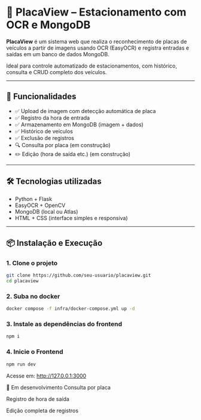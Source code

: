 # 📸 PlacaView – Estacionamento com OCR e MongoDB

**PlacaView** é um sistema web que realiza o reconhecimento de placas de veículos a partir de imagens usando OCR (EasyOCR) e registra entradas e saídas em um banco de dados MongoDB.

Ideal para controle automatizado de estacionamentos, com histórico, consulta e CRUD completo dos veículos.

---

## 🚀 Funcionalidades

- ✅ Upload de imagem com detecção automática de placa
- ✅ Registro da hora de entrada
- ✅ Armazenamento em MongoDB (imagem + dados)
- ✅ Histórico de veículos
- ✅ Exclusão de registros
- 🔍 Consulta por placa (em construção)
- ✏️ Edição (hora de saída etc.) (em construção)

---

## 🛠 Tecnologias utilizadas

- Python + Flask
- EasyOCR + OpenCV
- MongoDB (local ou Atlas)
- HTML + CSS (interface simples e responsiva)

---

## 📦 Instalação e Execução

### 1. Clone o projeto

```bash
git clone https://github.com/seu-usuario/placaview.git
cd placaview
```

### 2. Suba no docker
```bash
docker compose -f infra/docker-compose.yml up -d
```

### 3. Instale as dependências do frontend
```bash
npm i
```

### 4. Inicie o Frontend
```bash
npm run dev
```

Acesse em: http://127.0.0.1:3000 

🧪 Em desenvolvimento
Consulta por placa

Registro de hora de saída

Edição completa de registros


